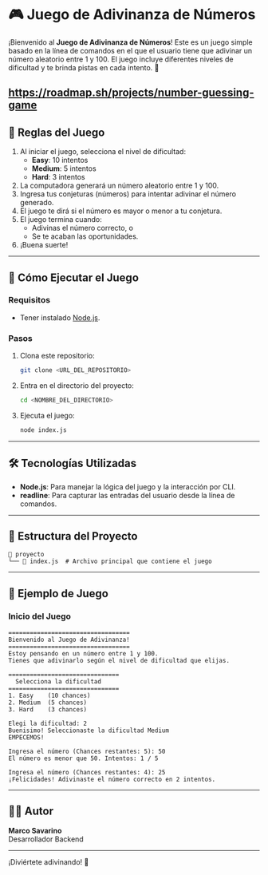 
# 🎮 Juego de Adivinanza de Números

¡Bienvenido al **Juego de Adivinanza de Números**! Este es un juego simple basado en la línea de comandos en el que el usuario tiene que adivinar un número aleatorio entre 1 y 100. El juego incluye diferentes niveles de dificultad y te brinda pistas en cada intento. 🚀

https://roadmap.sh/projects/number-guessing-game
---

## 📝 Reglas del Juego

1. Al iniciar el juego, selecciona el nivel de dificultad:
   - **Easy**: 10 intentos
   - **Medium**: 5 intentos
   - **Hard**: 3 intentos
2. La computadora generará un número aleatorio entre 1 y 100.
3. Ingresa tus conjeturas (números) para intentar adivinar el número generado.
4. El juego te dirá si el número es mayor o menor a tu conjetura.
5. El juego termina cuando:
   - Adivinas el número correcto, o
   - Se te acaban las oportunidades.
6. ¡Buena suerte!

---

## 🚀 Cómo Ejecutar el Juego

### **Requisitos**
- Tener instalado [Node.js](https://nodejs.org).

### **Pasos**
1. Clona este repositorio:
   ```bash
   git clone <URL_DEL_REPOSITORIO>
   ```
2. Entra en el directorio del proyecto:
   ```bash
   cd <NOMBRE_DEL_DIRECTORIO>
   ```
3. Ejecuta el juego:
   ```bash
   node index.js
   ```

---

## 🛠️ Tecnologías Utilizadas

- **Node.js**: Para manejar la lógica del juego y la interacción por CLI.
- **readline**: Para capturar las entradas del usuario desde la línea de comandos.

---

## 📂 Estructura del Proyecto

```
📁 proyecto
└── 📄 index.js  # Archivo principal que contiene el juego
```

---

## 🧪 Ejemplo de Juego

### **Inicio del Juego**
```plaintext
==================================
Bienvenido al Juego de Adivinanza!
==================================
Estoy pensando en un número entre 1 y 100.
Tienes que adivinarlo según el nivel de dificultad que elijas.

===============================
  Selecciona la dificultad
===============================
1. Easy    (10 chances)
2. Medium  (5 chances)
3. Hard    (3 chances)

Elegi la dificultad: 2
Buenisimo! Seleccionaste la dificultad Medium
EMPECEMOS!

Ingresa el número (Chances restantes: 5): 50
El número es menor que 50. Intentos: 1 / 5

Ingresa el número (Chances restantes: 4): 25
¡Felicidades! Adivinaste el número correcto en 2 intentos.
```

---

## 👨‍💻 Autor

**Marco Savarino**  
Desarrollador Backend

---

¡Diviértete adivinando! 🎉

